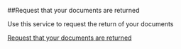##Request that your documents are returned

Use this service to request the return of your documents

[Request that your documents are returned](https://www.gov.uk/visa-documents-returned)
